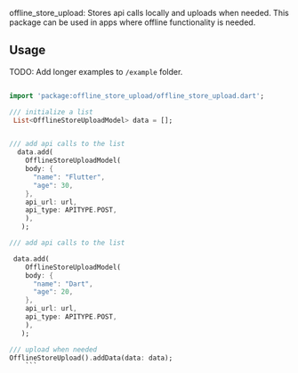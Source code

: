 <!--
This README describes the package. If you publish this package to pub.dev,
this README's contents appear on the landing page for your package.

For information about how to write a good package README, see the guide for
[writing package pages](https://dart.dev/guides/libraries/writing-package-pages).

For general information about developing packages, see the Dart guide for
[creating packages](https://dart.dev/guides/libraries/create-library-packages)
and the Flutter guide for
[developing packages and plugins](https://flutter.dev/developing-packages).
-->

offline_store_upload: Stores api calls locally and uploads when needed. This package can be used in apps where offline functionality is needed.
 

## Usage

TODO:  Add longer examples
to `/example` folder.

```dart

import 'package:offline_store_upload/offline_store_upload.dart';

/// initialize a list
 List<OfflineStoreUploadModel> data = [];


/// add api calls to the list
  data.add(
    OfflineStoreUploadModel(
    body: {
      "name": "Flutter",
      "age": 30,
    },
    api_url: url,
    api_type: APITYPE.POST,
    ),
   );

/// add api calls to the list

 data.add(
    OfflineStoreUploadModel(
    body: {
      "name": "Dart",
      "age": 20,
    },
    api_url: url,
    api_type: APITYPE.POST,
    ),
   );

/// upload when needed
OfflineStoreUpload().addData(data: data);
    ```

